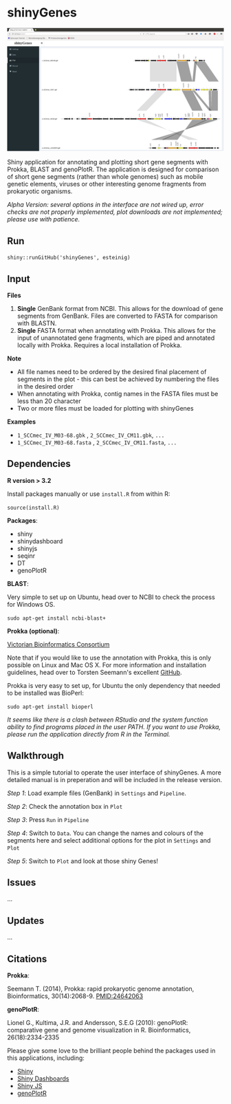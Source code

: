 # shinyGenes

![](https://github.com/esteinig/shinyGenes/blob/master/examples/example_screen.png)

Shiny application for annotating and plotting short gene segments with Prokka, BLAST and genoPlotR. The application is designed for comparison of short gene segments (rather than whole genomes) such as mobile genetic elements, viruses or other interesting genome fragments from prokaryotic organisms.

*Alpha Version: several options in the interface are not wired up, error checks are not properly implemented, plot downloads are not implemented; please use with patience.*

## Run

```
shiny::runGitHub('shinyGenes', esteinig)
```

## Input

**Files**

1. **Single** GenBank format from NCBI. This allows for the download of gene segments from GenBank. Files are converted to FASTA for comparison with BLASTN.
2. **Single** FASTA format when annotating with Prokka. This allows for the input of unannotated gene fragments, which are piped and annotated locally with Prokka. Requires a local installation of Prokka.

**Note**

- All file names need to be ordered by the desired final placement of segments in the plot - this can best be achieved by numbering the files in the desired order
- When annotating with Prokka, contig names in the FASTA files must be less than 20 character
- Two or more files must be loaded for plotting with shinyGenes

**Examples**

* `1_SCCmec_IV_M03-68.gbk` , `2_SCCmec_IV_CM11.gbk`, `...`
* `1_SCCmec_IV_M03-68.fasta` , `2_SCCmec_IV_CM11.fasta`, `...`


## Dependencies

**R version > 3.2**

Install packages manually or use `install.R` from within R:

`source(install.R)`

**Packages**:

* shiny
* shinydashboard
* shinyjs
* seqinr
* DT
* genoPlotR

**BLAST**:

Very simple to set up on Ubuntu, head over to NCBI to check the process for Windows OS.

`sudo apt-get install ncbi-blast+`

**Prokka (optional)**:

[Victorian Bioinformatics Consortium](http://www.bioinformatics.net.au/software.prokka.shtml)

Note that if you would like to use the annotation with Prokka, this is only possible on Linux and Mac OS X. For more information and installation guidelines, head over to Torsten Seemann's excellent [GitHub](https://github.com/tseemann/prokka). 

Prokka is very easy to set up, for Ubuntu the only dependency that needed to be installed was BioPerl:

`sudo apt-get install bioperl`

*It seems like there is a clash between RStudio and the system function ability to find programs placed in the user PATH. If you want to use Prokka, please run the application directly from R in the Terminal.*

## Walkthrough

This is a simple tutorial to operate the user interface of shinyGenes. A more detailed manual is in preperation and will be included in the release version.

*Step 1*: Load example files (GenBank) in `Settings` and `Pipeline`.

*Step 2*: Check the annotation box in `Plot`

*Step 3*: Press `Run` in `Pipeline`

*Step 4*: Switch to `Data`. You can change the names and colours of the segments here and select additional options for the plot in `Settings` and `Plot`

*Step 5*: Switch to `Plot` and look at those shiny Genes!

## Issues

...

## Updates

...

## Citations

**Prokka**:

Seemann T. (2014), Prokka: rapid prokaryotic genome annotation, Bioinformatics, 30(14):2068-9. [PMID:24642063](http://www.ncbi.nlm.nih.gov/pubmed/?term=24642063)

**genoPlotR**:

Lionel G., Kultima, J.R. and Andersson, S.E.G (2010): genoPlotR: comparative gene and genome visualization in R. Bioinformatics, 26(18):2334-2335

Please give some love to the brilliant people behind the packages used in this applications, including:

- [Shiny](http://shiny.rstudio.com/)
- [Shiny Dashboards](https://rstudio.github.io/shinydashboard/index.html)
- [Shiny JS](https://github.com/daattali/shinyjs)
- [genoPlotR](http://genoplotr.r-forge.r-project.org/)
